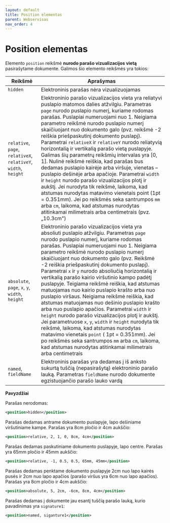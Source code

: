 ```yaml
---
layout: default
title: Position elementas
parent: Webservisas
nav_order: 4
---
```


# Position elementas

Elemento `position` reikšmė **nurodo parašo vizualizacijos vietą** pasirašytame dokumente. Galimos šio elemento reikšmės yra tokios:

| Reikšmė  | Aprašymas |
| ------------- | ------------- |
| `hidden`  | Elektroninis parašas nėra vizualizuojamas |
| `relative`, `page`, `relativeX`, `relativeY`, `width`, `height` | Elektroninio parašo vizualizacijos vieta yra reliatyvi puslapio matomos dalies atžvilgiu. Parametras `page` nurodo puslapio numerį, kuriame rodomas parašas. Puslapiai numeruojami nuo 1. Neigiama parametro reikšmė nurodo puslapio numerį skaičiuojant nuo dokumento galo (pvz. reikšmė -2 reiškia priešpaskutinį dokumento puslapį). Parametrai `relativeX` ir `relativeY` nurodo reliatyvią horizontalią ir vertikalią parašo vietą puslapyje. Galimas šių parametrų reikšmių intervalas yra [0, 1]. Nulinė reikšmė reiškia, kad parašas bus dedamas puslapio kairėje arba viršuje, vienetas – puslapio dešinėje arba apačioje. Parametrai `width` ir `height` nurodo parašo vizualizacijos plotį ir aukštį. Jei nurodyta tik reikšmė, laikoma, kad atstumas nurodytas matavimo vienetais point (1pt = 0.351mm). Jei po reikšmės seka santrumpos `mm` arba `cm`, laikoma, kad atstumas nurodytas atitinkamai milimetrais arba centimetrais (pvz. „10.3cm") |
| `absolute`, `page`, `x`, `y`, `width`, `height`  | Elektroninio parašo vizualizacijos vieta yra absoliuti puslapio atžvilgiu. Parametras `page` nurodo puslapio numerį, kuriame rodomas parašas. Puslapiai numeruojami nuo 1. Neigiama parametro reikšmė nurodo puslapio numerį skaičiuojant nuo dokumento galo (pvz. Reikšmė -2 reiškia priešpaskutinį dokumento puslapį). Parametrai `x` ir `y` nurodo absoliučią horizontalią ir vertikalią parašo kairio viršutinio kampo padėtį puslapyje. Teigiama reikšmė reiškia, kad atstumas matuojamas nuo kairio puslapio krašto arba nuo puslapio viršaus. Neigiama reikšmė reiškia, kad atstumas matuojamas nuo dešinio puslapio krašto arba nuo puslapio apačios. Parametrai `width` ir `height` nurodo parašo vizualizacijos plotį ir aukštį. Jei parametruose `x`, `y`, `width` ir `height` nurodyta tik reikšmė, laikoma, kad atstumas nurodytas matavimo vienetais `point` ( 1pt = 0.351mm). Jei po reikšmės seka santrumpos `mm` arba `cm`, laikoma, kad atstumas nurodytas atitinkamai milimetrais arba centimetrais |
| `named`, `fieldName`  | Elektroninis parašas yra dedamas į iš anksto sukurtą tuščią (nepasirašytą) elektroninio parašo lauką. Parametras `fieldName` nurodo dokumente egzistuojančio parašo lauko vardą |

**Pavyzdžiai**

Parašas nerodomas:

```xml
<position>hidden</position>
```

Parašas dedamas antrame dokumento puslapyje, lapo dešiniame viršutiniame kampe. Parašas yra 8cm pločio ir 4cm aukščio:

```xml
<position>relative, 2, 1, 0, 8cm, 4cm</position>
```

Parašas dedamas paskutiniame dokumento puslapyje, lapo centre. Parašas yra 65mm pločio ir 45mm aukščio:

```xml
<position>relative, -1, 0.5, 0.5, 65mm, 45mm</position>
```

Parašas dedamas penktame dokumento puslapyje 2cm nuo lapo kairės pusės ir 2cm nuo lapo apačios (parašo viršus yra 6cm nuo lapo apačios). Parašas yra 8cm pločio ir 4cm aukščio:

```xml
<position>absolute, 5, 2cm, -6cm, 8cm, 4cm</position>
```

Parašas dedamas į dokumente jau esantį tuščią parašo lauką, kurio pavadinimas yra `signature1`:

```xml
<position>named, siganture1</position>
```
